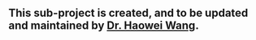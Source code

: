## This sub-project is created, and to be updated and maintained by [Dr. Haowei Wang](https://github.com/Haowei-Wang).
